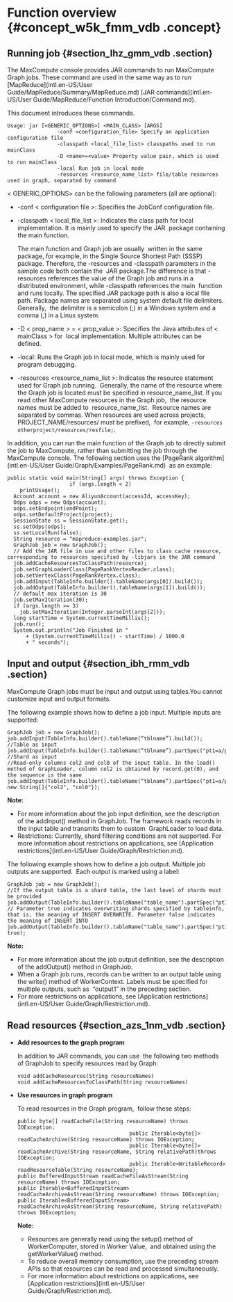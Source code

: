 # Function overview {#concept_w5k_fmm_vdb .concept}

## Running job {#section_lhz_gmm_vdb .section}

The MaxCompute console provides JAR commands to run MaxCompute Graph jobs. These command are used in the same way as to run [MapReduce](intl.en-US/User Guide/MapReduce/Summary/MapReduce.md) [JAR commands](intl.en-US/User Guide/MapReduce/Function Introduction/Command.md). 

This document introduces these commands.

```
Usage: jar [<GENERIC_OPTIONS>] <MAIN_CLASS> [ARGS]
                -conf <configuration_file> Specify an application configuration file
                -classpath <local_file_list> classpaths used to run mainClass
                -D <name>=<value> Property value pair, which is used to run mainClass
                -local Run job in local mode
                -resources <resource_name_list> file/table resources used in graph, separated by command

```

< GENERIC\_OPTIONS\> can be the following parameters \(all are optional\):

-   -conf < configuration file \>: Specifies the JobConf configuration file.
-   -classpath < local\_file\_list \>: Indicates the class path for local implementation. It is mainly used to specify the JAR  package containing the main function.

    The main function and Graph job are usually  written in the same package, for example, in the Single Source Shortest Path \(SSSP\) package. Therefore, the -resources and -classpath parameters in the sample code both contain the  JAR package.The difference is that -resources references the value of the Graph job and runs in a distributed environment, while -classpath references the main  function and runs locally. The specified JAR package path is also a local file path. Package names are separated using system default file delimiters. Generally,  the delimiter is a semicolon \(;\) in a Windows system and a comma \(,\) in a Linux system.

-   -D < prop\_name \> = < prop\_value \>: Specifies the Java attributes of < mainClass \> for  local implementation. Multiple attributes can be defined.
-   -local: Runs the Graph job in local mode, which is mainly used for program debugging.
-   -resources <resource\_name\_list \>: Indicates the resource statement used for Graph job running.  Generally, the name of the resource where the Graph job is located must be specified in resource\_name\_list. If you read other MaxCompute resources in the Graph job,  the resource names must be added to  resource\_name\_list.  Resource names are separated by commas. When resources are used across projects, PROJECT\_NAME/resources/ must be prefixed,  for example, `-resources otherproject/resources/resfile;`.

In addition, you can run the main function of the Graph job to directly submit the job to MaxCompute, rather than submitting the job through the MaxCompute console. The following section uses the [PageRank algorithm](intl.en-US/User Guide/Graph/Examples/PageRank.md)  as an example:

```
public static void main(String[] args) throws Exception {
                    if (args.length < 2)
    printUsage();
  Account account = new AliyunAccount(accessId, accessKey);
  Odps odps = new Odps(account);
  odps.setEndpoint(endPoint);
  odps.setDefaultProject(project);
  SessionState ss = SessionState.get();
  ss.setOdps(odps);
  ss.setLocalRun(false);
  String resource = "mapreduce-examples.jar";
  GraphJob job = new GraphJob();
  // Add the JAR file in use and other files to class cache resource, corresponding to resources specified by -libjars in the JAR command
  job.addCacheResourcesToClassPath(resource);
  job.setGraphLoaderClass(PageRankVertexReader.class);
  job.setVertexClass(PageRankVertex.class);
  job.addInput(TableInfo.builder().tableName(args[0]).build());
  job.addOutput(TableInfo.builder().tableName(args[1]).build());
  // default max iteration is 30
  job.setMaxIteration(30);
  if (args.length >= 3)
    job.setMaxIteration(Integer.parseInt(args[2]));
  long startTime = System.currentTimeMillis();
  job.run();
  System.out.println("Job Finished in "
      + (System.currentTimeMillis() - startTime) / 1000.0
      + " seconds");

```

## Input and output {#section_ibh_rmm_vdb .section}

MaxCompute Graph jobs must be input and output using tables.You cannot customize input and output formats.

The following example shows how to define a job input. Multiple inputs are supported:

```
GraphJob job = new GraphJob();
job.addInput(TableInfo.builder().tableName(“tblname”).build()); //Table as input
job.addInput(TableInfo.builder().tableName(“tblname”).partSpec("pt1=a/pt2=b").build()); //Shard as input
//Read-only columns col2 and col0 of the input table. In the load() method of GraphLoader, column col2 is obtained by record.get(0), and the sequence is the same
job.addInput(TableInfo.builder().tableName(“tblname”).partSpec("pt1=a/pt2=b").build(), new String[]{"col2", "col0"});
```

**Note:** 

-   For more information about the job input definition, see the description of the addInput\(\) method in GraphJob. The framework reads records in the input table and transmits them to custom  GraphLoader to load data.
-   Restrictions: Currently, shard filtering conditions are not supported. For more information about restrictions on applications, see [Application restrictions](intl.en-US/User Guide/Graph/Restriction.md).

The following example shows how to define a job output. Multiple job outputs are supported.  Each output is marked using a label:

```
GraphJob job = new GraphJob();
//If the output table is a shard table, the last level of shards must be provided
job.addOutput(TableInfo.builder().tableName("table_name").partSpec("pt1=a/pt2=b").build());
// Parameter true indicates overwriting shards specified by tableinfo, that is, the meaning of INSERT OVERWRITE. Parameter false indicates the meaning of INSERT INTO
job.addOutput(TableInfo.builder().tableName("table_name").partSpec("pt1=a/pt2=b").lable("output1").build(), true);
```

**Note:** 

-   For more information about the job output definition, see the description of the addOutput\(\) method in GraphJob.
-   When a Graph job runs, records can be written to an output table using the write\(\) method of WorkerContext. Labels must be specified for multiple outputs, such as  “output1” in the preceding section.
-   For more restrictions on applications, see [Application restrictions](intl.en-US/User Guide/Graph/Restriction.md).

## Read resources {#section_azs_1nm_vdb .section}

-   **Add resources to the graph program**

    In addition to JAR commands, you can use  the following two methods of GraphJob to specify resources read by Graph:

    ```
    void addCacheResources(String resourceNames)
    void addCacheResourcesToClassPath(String resourceNames)
    ```

-   **Use resources in graph program**

    To read resources in the Graph program,  follow these steps:

    ```
    public byte[] readCacheFile(String resourceName) throws IOException;
                                        public Iterable<byte[]> readCacheArchive(String resourceName) throws IOException;
                                        public Iterable<byte[]> readCacheArchive(String resourceName, String relativePath)throws IOException;
                                        public Iterable<WritableRecord> readResourceTable(String resourceName);
    public BufferedInputStream readCacheFileAsStream(String resourceName) throws IOException;
    public Iterable<BufferedInputStream> readCacheArchiveAsStream(String resourceName) throws IOException;
    public Iterable<BufferedInputStream> readCacheArchiveAsStream(String resourceName, String relativePath) throws IOException;
    
    ```

    **Note:** 

    -   Resources are generally read using the setup\(\) method of WorkerComputer, stored in Worker Value,  and obtained using the getWorkerValue\(\) method.
    -   To reduce overall memory consumption, use the preceding stream APIs so that resources can be read and processed simultaneously.
    -   For more information about restrictions on applications, see [Application restrictions](intl.en-US/User Guide/Graph/Restriction.md).

